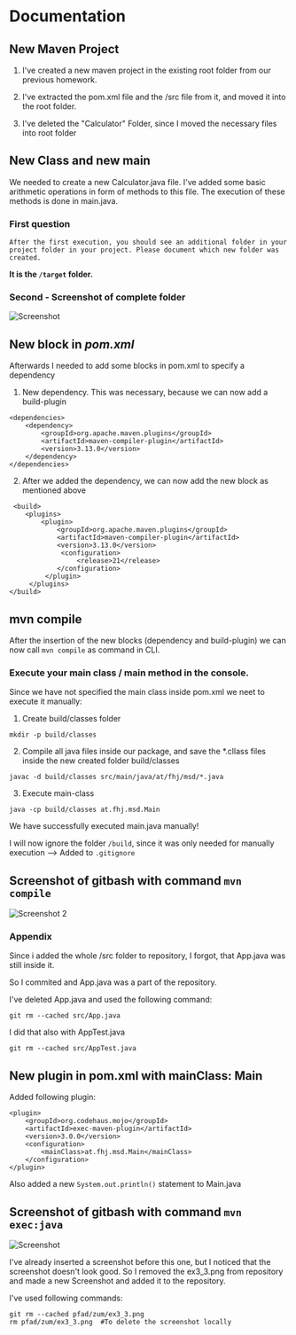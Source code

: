 # Documentation

## New Maven Project

1. I've created a new maven project in the existing root folder from our previous homework. 

2. I've extracted the pom.xml file and the /src file from it, and moved it into the root folder. 

3. I've deleted the "Calculator" Folder, since I moved the necessary files into root folder

## New Class and new main

We needed to create a new Calculator.java file. I've added some basic arithmetic operations in form of methods to this file. The execution of these methods is done in main.java. 

### First question

```After the first execution, you should see an additional folder in your project folder in your project. Please document which new folder was created.```

**It is the ``/target`` folder.**

### Second - Screenshot of complete folder

![Screenshot](resources\\images\\ex3_1.png)


## New block in ***pom.xml***

Afterwards I needed to add some blocks in pom.xml to specify a dependency

1. New dependency. This was necessary, because we can now add a build-plugin

```
<dependencies>
    <dependency>
        <groupId>org.apache.maven.plugins</groupId>
        <artifactId>maven-compiler-plugin</artifactId>
        <version>3.13.0</version>
    </dependency>
</dependencies>
```

2. After we added the dependency, we can now add the new block as mentioned above

```
 <build>
    <plugins>
        <plugin>
            <groupId>org.apache.maven.plugins</groupId>
            <artifactId>maven-compiler-plugin</artifactId>
            <version>3.13.0</version>
             <configuration>
                 <release>21</release>
            </configuration>
         </plugin>
     </plugins>
</build>
```

## mvn compile

After the insertion of the new blocks (dependency and build-plugin) we can now call ```mvn compile``` as command in CLI. 

###  Execute your main class / main method in the console.

Since we have not specified the main class inside pom.xml we neet to execute it manually: 

1. Create build/classes folder

``` 
mkdir -p build/classes
```

2. Compile all java files inside our package, and save the *.cllass files inside the new created folder build/classes

``` 
javac -d build/classes src/main/java/at/fhj/msd/*.java 
```

3. Execute main-class 

```
java -cp build/classes at.fhj.msd.Main
```

We have successfully executed main.java manually!

I will now ignore the folder ``/build``, since it was only needed for manually execution --> Added to ``.gitignore``

## Screenshot of gitbash with command ``mvn compile``

![Screenshot 2](resources\\images\\ex3_2.png)

### Appendix

Since i added the whole /src folder to repository, I forgot, that App.java was still inside it.

So I commited and App.java was a part of the repository. 

I've deleted App.java and used the following command:

```
git rm --cached src/App.java 
```

I did that also with AppTest.java

```
git rm --cached src/AppTest.java 
```

## New plugin in pom.xml with mainClass: Main

Added following plugin: 

```
<plugin>
    <groupId>org.codehaus.mojo</groupId>
    <artifactId>exec-maven-plugin</artifactId>
    <version>3.0.0</version>
    <configuration>
        <mainClass>at.fhj.msd.Main</mainClass>
    </configuration>
</plugin>
```

Also added a new ``System.out.println()`` statement to Main.java

## Screenshot of gitbash with command ``mvn exec:java``

![Screenshot](resources\\images\\ex3_3.png)

I've already inserted a screenshot before this one, but I noticed that the screenshot doesn't look good. So I removed the ex3_3.png from repository and made a new Screenshot and added it to the repository.

I've used following commands:

```
git rm --cached pfad/zum/ex3_3.png
rm pfad/zum/ex3_3.png  #To delete the screenshot locally
```
    



